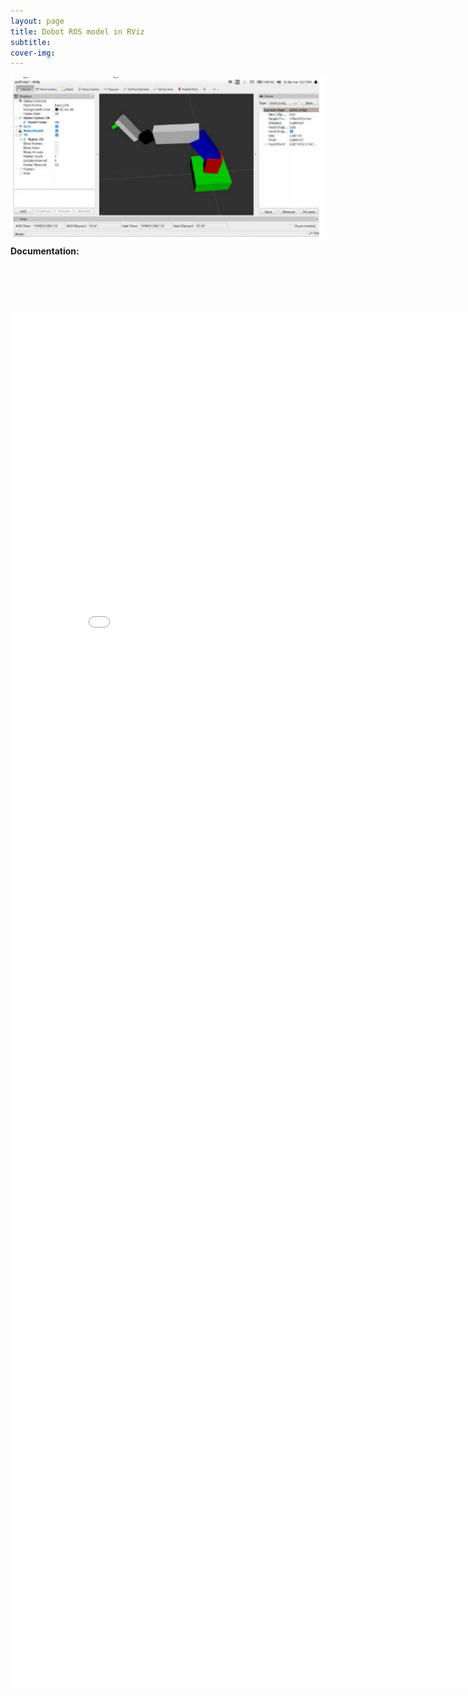 ```yaml
---
layout: page
title: Dobot ROS model in RViz
subtitle: 
cover-img: 
---
```

<img src="/pages/Projects/dobot-ros-model/banner.png" align="center"><br>

<b>Documentation:</b>
<div style="text-align: center; margin-top: 90px;">
  <iframe src="/pages/Projects/dobot-ros-model/doc/paper.pdf" scrolling="no" width="850px" height="2200px" frameBorder="0"></iframe>
</div>

